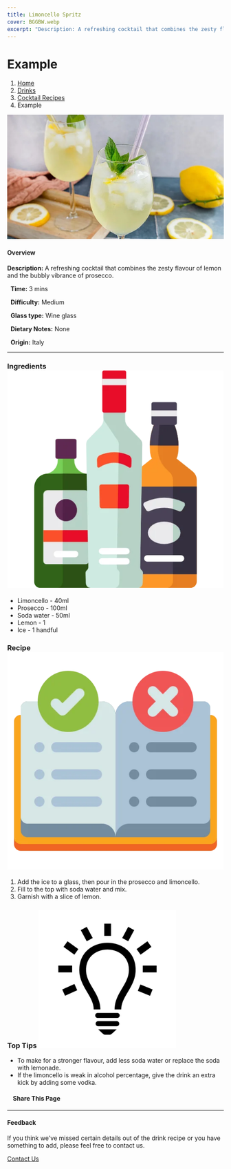 ```yaml
---
title: Limoncello Spritz
cover: BGGBW.webp
excerpt: "Description: A refreshing cocktail that combines the zesty flavour of lemon and the bubbly vibrance of prosecco."
---
```


# Example

1.  [Home](/)
2.  [Drinks](drinks)
3.  [Cocktail Recipes](drinks/cocktailrecipes)
4.  Example

![](images/limoncello-spritz.webp)

#### Overview

**Description:** A refreshing cocktail that combines the zesty flavour of lemon and the bubbly vibrance of prosecco.

  **Time:** 3 mins

  **Difficulty:** Medium

  **Glass type:** Wine glass

  **Dietary Notes:** None

  **Origin:** Italy

* * *

### Ingredients ![target](images/liquor.webp)

-   Limoncello - 40ml
-   Prosecco - 100ml
-   Soda water - 50ml
-   Lemon - 1
-   Ice - 1 handful

### Recipe ![target](images/rules.webp)

1.  Add the ice to a glass, then pour in the prosecco and limoncello.
2.  Fill to the top with soda water and mix.
3.  Garnish with a slice of lemon.

### Top Tips ![target](images/lightbulb.webp)

-   To make for a stronger flavour, add less soda water or replace the soda with lemonade.
-   If the limoncello is weak in alcohol percentage, give the drink an extra kick by adding some vodka.

####     Share This Page

[](https://www.facebook.com/sharer/sharer.php?u=beergogglegames.co.uk/Drinks/CocktailRecipes/limoncello-spritz)[](https://www.instagram.com/direct/new/)[](https://twitter.com/intent/tweet?url=beergogglegames.co.uk/Drinks/CocktailRecipes/limoncello-spritz)

* * *

#### Feedback

If you think we've missed certain details out of the drink recipe or you have something to add, please feel free to contact us.

  
  
  
[Contact Us](contact)
